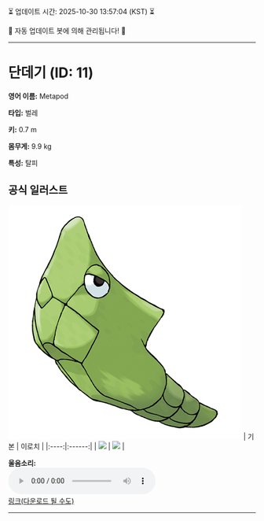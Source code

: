 
⏳ 업데이트 시간: 2025-10-30 13:57:04 (KST) ⏳

🤖 자동 업데이트 봇에 의해 관리됩니다! 🤖

---

# 단데기 (ID: 11)
**영어 이름:** Metapod

**타입:** 벌레

**키:** 0.7 m

**몸무게:** 9.9 kg

**특성:** 탈피

## 공식 일러스트
![](https://raw.githubusercontent.com/PokeAPI/sprites/master/sprites/pokemon/other/official-artwork/11.png)
| 기본 | 이로치 |
|:----:|:------:|
| <img src="http://play.pokemonshowdown.com/sprites/ani/metapod.gif" width="200"> | <img src="http://play.pokemonshowdown.com/sprites/ani-shiny/metapod.gif" width="200"> |

**울음소리:**<br><audio controls src="https://raw.githubusercontent.com/PokeAPI/cries/main/cries/pokemon/latest/11.ogg"></audio><br> [링크(다운로드 될 수도)](https://raw.githubusercontent.com/PokeAPI/cries/main/cries/pokemon/latest/11.ogg)


---
